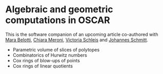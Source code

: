 # Algebraic and geometric computations in OSCAR

This is the software companion of an upcoming article co-authored with [Mara Belotti](https://page.math.tu-berlin.de/~belotti/), [Chiara Meroni](https://merochia.wixsite.com/chiara-meroni), [Victoria Schleis](https://victoriaschleis.github.io/index.html) and [Johannes Schmitt](https://joschmitt.eu/).

* Parametric volume of slices of polytopes
* Combinatorics of Hurwitz numbers
* Cox rings of blow-ups of points
* Cox rings of linear quotients
